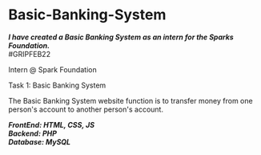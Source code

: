 # Basic-Banking-System

***I have created a Basic Banking System as an intern for the Sparks Foundation.*** <br>
#GRIPFEB22

Intern @ Spark Foundation

Task 1: Basic Banking System

The Basic Banking System website function is to transfer money from one person's account to another person's account.
<br>

<b><i>FrontEnd: HTML, CSS, JS</i></b><br>
<b><i>Backend: PHP</i></b><br>
<b><i>Database: MySQL</i></b>
      
